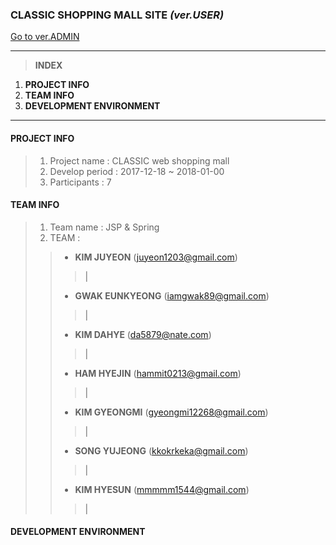 ### CLASSIC SHOPPING MALL SITE *(ver.USER)*
[Go to ver.ADMIN](https://github.com/juuuu6/classic_admin.git)
***

> __INDEX__
1. __PROJECT INFO__
2. __TEAM INFO__
3. __DEVELOPMENT ENVIRONMENT__

***

#### PROJECT INFO
> 1. Project name : CLASSIC web shopping mall
> 2. Develop period : 2017-12-18 ~ 2018-01-00
> 3. Participants : 7

#### TEAM INFO
> 1. Team name : JSP & Spring
> 2. TEAM :
>> - __KIM JUYEON__ (juyeon1203@gmail.com)
>>> |
>> - __GWAK EUNKYEONG__ (iamgwak89@gmail.com)
>>> |
>> - __KIM DAHYE__ (da5879@nate.com)
>>> |
>> - __HAM HYEJIN__ (hammit0213@gmail.com)
>>> |
>> - __KIM GYEONGMI__ (gyeongmi12268@gmail.com)
>>> |
>> - __SONG YUJEONG__ (kkokrkeka@gmail.com)
>>> |
>> - __KIM HYESUN__ (mmmmm1544@gmail.com)
>>> |

#### DEVELOPMENT ENVIRONMENT
>




